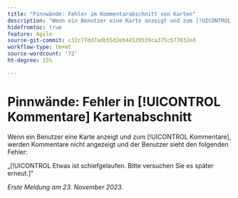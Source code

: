 ```yaml
---
title: "Pinnwände: Fehler im Kommentarabschnitt von Karten"
description: "Wenn ein Benutzer eine Karte anzeigt und zum [!UICONTROL Kommentare], werden Kommentare nicht angezeigt und der Benutzer sieht einen Fehler."
hidefromtoc: true
feature: Agile
source-git-commit: c32c77dd7adb55d2eb44520539ca375c577032ed
workflow-type: tm+mt
source-wordcount: '72'
ht-degree: 15%

---
```



# Pinnwände: Fehler in [!UICONTROL Kommentare] Kartenabschnitt

Wenn ein Benutzer eine Karte anzeigt und zum [!UICONTROL Kommentare], werden Kommentare nicht angezeigt und der Benutzer sieht den folgenden Fehler:

„[!UICONTROL Etwas ist schiefgelaufen. Bitte versuchen Sie es später erneut.]&quot;

_Erste Meldung am 23. November 2023._
